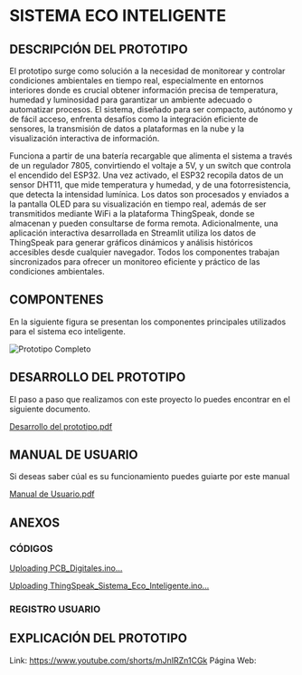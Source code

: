 # SISTEMA ECO INTELIGENTE 
## DESCRIPCIÓN DEL PROTOTIPO 

El prototipo surge como solución a la necesidad de monitorear y controlar condiciones ambientales en tiempo real, especialmente en entornos interiores donde es crucial obtener información precisa de temperatura, humedad y luminosidad para garantizar un ambiente adecuado o automatizar procesos. El sistema, diseñado para ser compacto, autónomo y de fácil acceso, enfrenta desafíos como la integración eficiente de sensores, la transmisión de datos a plataformas en la nube y la visualización interactiva de información.

Funciona a partir de una batería recargable que alimenta el sistema a través de un regulador 7805, convirtiendo el voltaje a 5V, y un switch que controla el encendido del ESP32. Una vez activado, el ESP32 recopila datos de un sensor DHT11, que mide temperatura y humedad, y de una fotorresistencia, que detecta la intensidad lumínica. Los datos son procesados y enviados a la pantalla OLED para su visualización en tiempo real, además de ser transmitidos mediante WiFi a la plataforma ThingSpeak, donde se almacenan y pueden consultarse de forma remota. Adicionalmente, una aplicación interactiva desarrollada en Streamlit utiliza los datos de ThingSpeak para generar gráficos dinámicos y análisis históricos accesibles desde cualquier navegador. Todos los componentes trabajan sincronizados para ofrecer un monitoreo eficiente y práctico de las condiciones ambientales.

## COMPONTENES 

En la siguiente figura se presentan los componentes principales utilizados para el sistema eco inteligente.

![Prototipo Completo](https://github.com/user-attachments/assets/f5f37829-1957-47bf-aa1a-ff8224fe7dac)

## DESARROLLO DEL PROTOTIPO

El paso a paso que realizamos con este proyecto lo puedes encontrar en el siguiente documento.

[Desarrollo del prototipo.pdf](https://github.com/user-attachments/files/17961601/Desarrollo.del.prototipo.pdf)

## MANUAL DE USUARIO

Si deseas saber cúal es su funcionamiento puedes guiarte por este manual 

[Manual de Usuario.pdf](https://github.com/user-attachments/files/17961608/Manual.de.Usuario.pdf)

## ANEXOS

### CÓDIGOS

[Uploading PCB_Digitales.ino…]()

[Uploading ThingSpeak_Sistema_Eco_Inteligente.ino…]()

### REGISTRO USUARIO



## EXPLICACIÓN DEL PROTOTIPO

Link: https://www.youtube.com/shorts/mJnIRZn1CGk
Página Web: 

